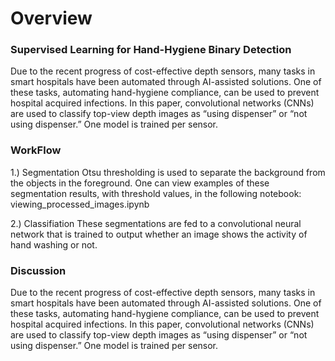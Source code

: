 # Overview

### Supervised Learning for Hand-Hygiene Binary Detection
Due to the recent progress of cost-effective depth sensors, many tasks in smart hospitals have been automated through AI-assisted solutions. One of these tasks, automating hand-hygiene compliance, can be used to prevent hospital acquired infections. In this paper, convolutional networks (CNNs) are used to classify top-view depth images as “using dispenser” or “not using dispenser.” One model is trained per sensor.

### WorkFlow

1.) Segmentation
Otsu thresholding is used to separate the background from the objects in the foreground. One can view examples of these segmentation results, with threshold values, in the following notebook: viewing_processed_images.ipynb

2.) Classifiation
These segmentations are fed to a convolutional neural network that is trained to output whether an image shows the activity of hand washing or not.


### Discussion
Due to the recent progress of cost-effective depth sensors, many tasks in smart hospitals have been automated through AI-assisted solutions. One of these tasks, automating hand-hygiene compliance, can be used to prevent hospital acquired infections. In this paper, convolutional networks (CNNs) are used to classify top-view depth images as “using dispenser” or “not using dispenser.” One model is trained per sensor. 

